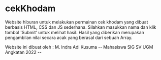 # cekKhodam
Website hiburan untuk melakukan permainan cek khodam yang dibuat berbasis HTML, CSS dan JS sederhana.
Silahkan masukkan nama dan klik tombol 'Submit' untuk melihat hasil.
Hasil yang diberikan merupakan pengambilan nilai secara acak yang berasal dari sebuah Array.

Website ini dibuat oleh :
M. Indra Adi Kusuma
-- Mahasiswa SIG SV UGM Angkatan 2022 --